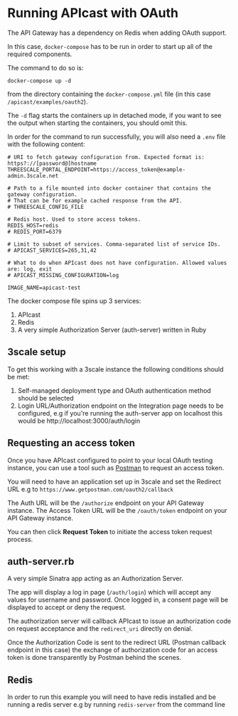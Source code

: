Running APIcast with OAuth 
==========================

The API Gateway has a dependency on Redis when adding OAuth support. 

In this case, `docker-compose` has to be run in order to start up all of the required components. 

The command to do so is:

```shell
docker-compose up -d
```

from the directory containing the `docker-compose.yml` file (in this case `/apicast/examples/oauth2`).

The `-d` flag starts the containers up in detached mode, if you want to see the output when starting the containers, you should omit this. 

In order for the command to run successfully, you will also need a `.env` file with the following content:

```
# URI to fetch gateway configuration from. Expected format is: https?://[password@]hostname
THREESCALE_PORTAL_ENDPOINT=https://access_token@example-admin.3scale.net

# Path to a file mounted into docker container that contains the gateway configuration.
# That can be for example cached response from the API.
# THREESCALE_CONFIG_FILE

# Redis host. Used to store access tokens.
REDIS_HOST=redis
# REDIS_PORT=6379

# Limit to subset of services. Comma-separated list of service IDs.
# APICAST_SERVICES=265,31,42

# What to do when APIcast does not have configuration. Allowed values are: log, exit
# APICAST_MISSING_CONFIGURATION=log

IMAGE_NAME=apicast-test
```

The docker compose file spins up 3 services:

1. APIcast
2. Redis 
3. A very simple Authorization Server (auth-server) written in Ruby

3scale setup
------------

To get this working with a 3scale instance the following conditions should be met:

1. Self-managed deployment type and OAuth authentication method should be selected
2. Login URL/Authorization endpoint on the Integration page needs to be configured, e.g if you're running the auth-server app on localhost this would be http://localhost:3000/auth/login

Requesting an access token
--------------------------

Once you have APIcast configured to point to your local OAuth testing instance, you can use a tool such as [Postman](https://www.getpostman.com) to request an access token. 

You will need to have an application set up in 3scale and set the Redirect URL e.g to `https://www.getpostman.com/oauth2/callback` 

The Auth URL will be the `/authorize` endpoint on your API Gateway instance.
The Access Token URL will be the `/oauth/token` endpoint on your API Gateway instance. 

You can then click <strong>Request Token</strong> to initiate the access token request process. 

auth-server.rb
--------------

A very simple Sinatra app acting as an Authorization Server. 

The app will display a log in page (`/auth/login`) which will accept any values for username and password.
Once logged in, a consent page will be displayed to accept or deny the request. 

The authorization server will callback APIcast to issue an authorization code on request acceptance and the `redirect_uri` directly on denial. 

Once the Authorization Code is sent to the redirect URL (Postman callback endpoint in this case) the exchange of authorization code for an access token is done transparently by Postman behind the scenes. 


Redis
-----

In order to run this example you will need to have redis installed and be running a redis server e.g by running `redis-server` from the command line